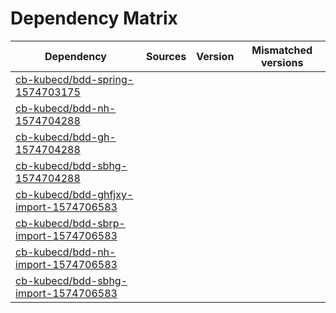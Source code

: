 # Dependency Matrix

Dependency | Sources | Version | Mismatched versions
---------- | ------- | ------- | -------------------
[cb-kubecd/bdd-spring-1574703175](https://github.com/cb-kubecd/bdd-spring-1574703175.git) |  | []() | 
[cb-kubecd/bdd-nh-1574704288](https://github.com/cb-kubecd/bdd-nh-1574704288.git) |  | []() | 
[cb-kubecd/bdd-gh-1574704288](https://github.com/cb-kubecd/bdd-gh-1574704288.git) |  | []() | 
[cb-kubecd/bdd-sbhg-1574704288](https://github.com/cb-kubecd/bdd-sbhg-1574704288.git) |  | []() | 
[cb-kubecd/bdd-ghfjxy-import-1574706583](https://github.com/cb-kubecd/bdd-ghfjxy-import-1574706583.git) |  | []() | 
[cb-kubecd/bdd-sbrp-import-1574706583](https://github.com/cb-kubecd/bdd-sbrp-import-1574706583.git) |  | []() | 
[cb-kubecd/bdd-nh-import-1574706583](https://github.com/cb-kubecd/bdd-nh-import-1574706583.git) |  | []() | 
[cb-kubecd/bdd-sbhg-import-1574706583](https://github.com/cb-kubecd/bdd-sbhg-import-1574706583.git) |  | []() | 
